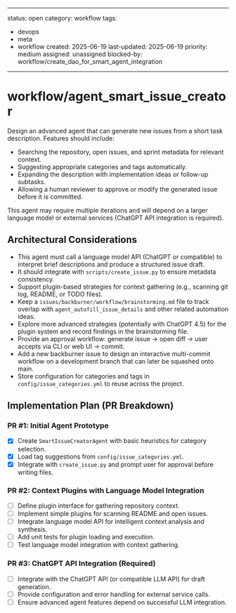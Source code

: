 ---
status: open
category: workflow
tags:
  - devops
  - meta
  - workflow
created: 2025-06-19
last-updated: 2025-06-19
priority: medium
assigned: unassigned
blocked-by: workflow/create_dao_for_smart_agent_integration
------------------------

# workflow/agent_smart_issue_creator

Design an advanced agent that can generate new issues from a short task
description. Features should include:

- Searching the repository, open issues, and sprint metadata for
  relevant context.
- Suggesting appropriate categories and tags automatically.
- Expanding the description with implementation ideas or follow-up
  subtasks.
- Allowing a human reviewer to approve or modify the generated issue
  before it is committed.

This agent may require multiple iterations and will depend on a larger
language model or external services (ChatGPT API integration is required).

## Architectural Considerations

- This agent must call a language model API (ChatGPT or compatible) to interpret brief descriptions and produce a structured issue draft.
- It should integrate with `scripts/create_issue.py` to ensure metadata consistency.
- Support plugin-based strategies for context gathering (e.g., scanning git log, README, or TODO files).
- Keep a `issues/backburner/workflow/brainstorming.md` file to track overlap with
  `agent_autofill_issue_details` and other related automation ideas.
- Explore more advanced strategies (potentially with ChatGPT&nbsp;4.5) for the
  plugin system and record findings in the brainstorming file.
- Provide an approval workflow: generate issue -> open diff -> user accepts via CLI or web UI -> commit.
- Add a new backburner issue to design an interactive multi-commit workflow on a
development branch that can later be squashed onto main.
- Store configuration for categories and tags in `config/issue_categories.yml` to reuse across the project.

## Implementation Plan (PR Breakdown)

### PR #1: Initial Agent Prototype
- [x] Create `SmartIssueCreatorAgent` with basic heuristics for category selection.
- [x] Load tag suggestions from `config/issue_categories.yml`.
- [x] Integrate with `create_issue.py` and prompt user for approval before writing files.

### PR #2: Context Plugins with Language Model Integration
- [ ] Define plugin interface for gathering repository context.
- [ ] Implement simple plugins for scanning README and open issues.
- [ ] Integrate language model API for intelligent context analysis and synthesis.
- [ ] Add unit tests for plugin loading and execution.
- [ ] Test language model integration with context gathering.

### PR #3: ChatGPT API Integration (Required)
- [ ] Integrate with the ChatGPT API (or compatible LLM API) for draft generation.
- [ ] Provide configuration and error handling for external service calls.
- [ ] Ensure advanced agent features depend on successful LLM integration.
